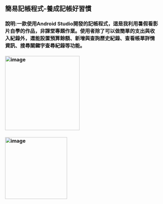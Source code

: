 ## 簡易記帳程式-養成記帳好習慣
### 說明:一款使用Android Studio開發的記帳程式，這是我利用暑假看影片自學的作品，非課堂專題作業。使用者除了可以做簡單的支出與收入紀錄外，還能設置預算餘額、新增與查詢歷史紀錄、查看帳單詳情資訊、搜尋關鍵字查尋紀錄等功能。

### <img width="244" alt="image" src="https://github.com/meimei-lin/Bookkeeping1/assets/81676839/8cb65c60-060b-44a8-8808-9970c6d7dbb0">
### <img width="203" alt="image" src="https://github.com/meimei-lin/Bookkeeping1/assets/81676839/4f61e252-f7e2-4d9d-a192-9d7d017c9321">

